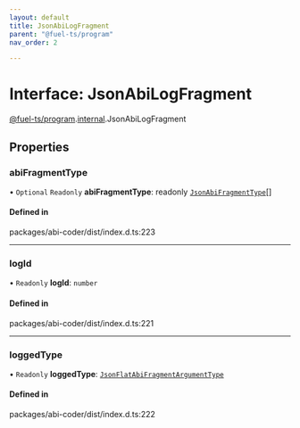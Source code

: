 ```yaml
---
layout: default
title: JsonAbiLogFragment
parent: "@fuel-ts/program"
nav_order: 2

---
```


# Interface: JsonAbiLogFragment

[@fuel-ts/program](../index.md).[internal](../namespaces/internal.md).JsonAbiLogFragment

## Properties

### abiFragmentType

• `Optional` `Readonly` **abiFragmentType**: readonly [`JsonAbiFragmentType`](internal-JsonAbiFragmentType.md)[]

#### Defined in

packages/abi-coder/dist/index.d.ts:223

___

### logId

• `Readonly` **logId**: `number`

#### Defined in

packages/abi-coder/dist/index.d.ts:221

___

### loggedType

• `Readonly` **loggedType**: [`JsonFlatAbiFragmentArgumentType`](internal-JsonFlatAbiFragmentArgumentType.md)

#### Defined in

packages/abi-coder/dist/index.d.ts:222
